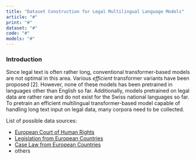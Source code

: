 ```yaml
---
title: "Dataset Construction for Legal Multilingual Language Models"
article: "#"
print: "#"
dataset: "#"
code: "#"
models: "#"
---
```


### Introduction

Since legal text is often rather long, conventional transformer-based models are not optimal in this area. Various _efficient_ transformer variants have been proposed \[2\]. However, none of these models has been pretrained in languages other than English so far. Additionally, models pretrained on legal data are rather rare and do not exist for the Swiss national languages so far. To pretrain an efficient multilingual transformer-based model capable of handling long text input on legal data, many corpora need to be collected.

List of possible data sources:

*   [European Court of Human Rights](#)
*   [Legislation from European Countries](https://e-justice.europa.eu/6/EN/national_legislation)
*   [Case Law from European Countries](https://e-justice.europa.eu/content_ecli_search_engine-430-en.do)
*   others